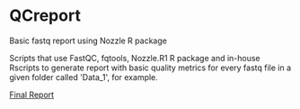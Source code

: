 # QCreport
Basic fastq report using Nozzle R package

Scripts that use FastQC, fqtools, Nozzle.R1 R package and in-house Rscripts to generate report
with basic quality metrics for every fastq file in a given folder called 'Data_1', for example.

[Final Report](fastq_FastQC_out/FastqReports/QCreport.html)

